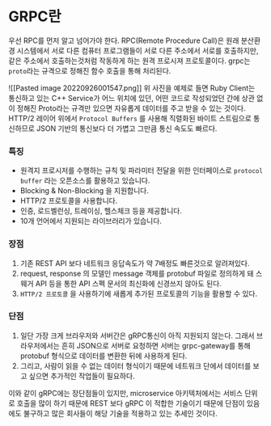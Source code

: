 # GRPC란

우선 RPC를 먼저 알고 넘어가야 한다. RPC(Remote Procedure Call)은 원래 분산환경 시스템에서 서로 다른 컴퓨터 프로그램들이 서로 다른 주소에서 서로를 호출하지만, 같은 주소에서 호출하는것처럼 작동하게 하는 원격 프로시져 프로토콜이다. grpc는 `proto`라는 규격으로 정해진 함수 호출을 통해 처리된다.

![[Pasted image 20220926001547.png]]
위 사진을 예제로 들면 Ruby Client는 통신하고 있는 C++ Service가 어느 위치에 있던, 어떤 코드로 작성되었던 간에 상관 없이 정해진 Proto라는 규격만 있으면 자유롭게 데이터를 주고 받을 수 있는 것이다. HTTP/2 레이어 위에서 `Protocol Buffers` 를 사용해 직렬화된 바이트 스트림으로 통신하므로 JSON 기반의 통신보다 더 가볍고 그만큼 통신 속도도 빠르다.

### 특징
-   원격지 프로시저를 수행하는 규칙 및 파라미터 전달을 위한 인터페이스로 `protocol buffer` 라는 오픈소스를 활용하고 있습니다.
-   Blocking & Non-Blocking 을 지원합니다.
-   HTTP/2 프로토콜을 사용합니다.
-   인증, 로드벨런싱, 트레이싱, 헬스체크 등을 제공합니다.
-   10개 언어에서 지원되는 라이브러리가 있습니다.

### 장점
1) 기존 REST API 보다 네트워크 응답속도가 약 7배정도 빠른것으로 알려져있다.
2) request, response 의 모델인 message 객체를 protobuf 파일로 정의하게 돼 스웨거 API 등을 통한 API 스펙 문서의 최신화에 신경쓰지 않아도 된다.
3) `HTTP/2 프로토콜` 을 사용하기에 새롭게 추가된 프로토콜의 기능을 활용할 수 있다.

### 단점
1) 일단 가장 크게 브라우저와 서버간은 gRPC통신이 아직 지원되지 않는다. 그래서 브라우저에서는 흔히 JSON으로 서버로 요청하면 서버는 grpc-gateway를 통해 protobuf 형식으로 데이터를 변환한 뒤에 사용하게 된다.
2) 그리고, 사람이 읽을 수 없는 데이터 형식이기 때문에 네트워크 단에서 데이터를 보고 싶으면 추가적인 작업들이 필요하다. 

이와 같이 gRPC에는 장단점들이 있지만, microservice 아키텍처에서는 서비스 단위로 호출을 많이 하기 때문에 REST 보다 gRPC 이 적합한 기술이기 때문에 단점이 있음에도 불구하고 많은 회사들이 해당 기술을 적용하고 있는 추세인 것이다.
